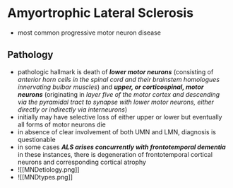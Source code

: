 # Amyortrophic Lateral Sclerosis 
- most common progressive motor neuron disease 
## Pathology 
- pathologic hallmark is death of ***lower motor neurons*** (consisting of *anterior horn cells in the spinal cord and their brainstem homologues innervating bulbar muscles*) and ***upper, or corticospinal, motor neurons*** (originating in *layer five of the motor cortex and descending via the pyramidal tract to synapse with lower motor neurons, either directly or indirectly via interneurons*)
- initially may have selective loss of either upper or lower but eventually all forms of motor neurons die 
- in absence of clear involvement of both UMN and LMN, diagnosis is questionable 
- in some cases ***ALS arises concurrently with frontotemporal dementia*** in these instances, there is degeneration of frontotemporal cortical neurons and corresponding cortical atrophy
- ![[MNDetiology.png]]
- ![[MNDtypes.png]]